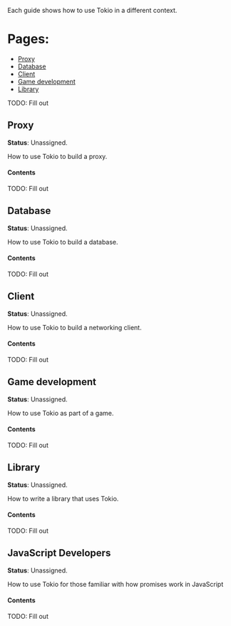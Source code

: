 Each guide shows how to use Tokio in a different context.

# Pages:

* [Proxy](#proxy)
* [Database](#database)
* [Client](#client)
* [Game development](#game-dev)
* [Library](#library)

TODO: Fill out

<a name="proxy"></a>
## Proxy

**Status**: Unassigned.

How to use Tokio to build a proxy.

#### Contents

TODO: Fill out

<a name="database"></a>
## Database

**Status**: Unassigned.

How to use Tokio to build a database.

#### Contents

TODO: Fill out

<a name="client"></a>
## Client

**Status**: Unassigned.

How to use Tokio to build a networking client.

#### Contents

TODO: Fill out

<a name="game-dev"></a>
## Game development

**Status**: Unassigned.

How to use Tokio as part of a game.

#### Contents

TODO: Fill out

<a name="library"></a>
## Library

**Status**: Unassigned.

How to write a library that uses Tokio.

#### Contents

TODO: Fill out

<a name="javascript-devs"></a>
## JavaScript Developers

**Status**: Unassigned.

How to use Tokio for those familiar with how promises work in JavaScript

#### Contents

TODO: Fill out